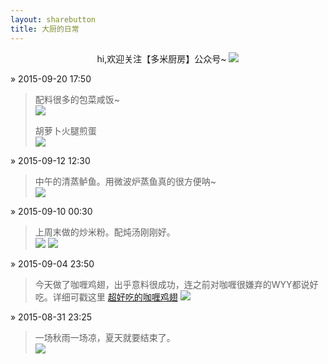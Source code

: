 ```yaml
---
layout: sharebutton
title: 大厨的日常
---
```

<center>
 hi,欢迎关注【多米厨房】公众号~

 <img src="http://7viirv.com1.z0.glb.clouddn.com/qrcode_for_gh_e85b7890672f_258.jpg" class="photo"/>
</center>
 
 &raquo; 2015-09-20 17:50

> 配料很多的包菜咸饭~ <br/> 
> <img src="http://7xloce.com1.z0.glb.clouddn.com/IMG_3975.JPG" class="photo"/>
> 
> 胡萝卜火腿煎蛋 <br/>
> <img src="http://7xloce.com1.z0.glb.clouddn.com/IMG_3961.JPG" class="photo"/>

 &raquo; 2015-09-12 12:30

> 中午的清蒸鲈鱼。用微波炉蒸鱼真的很方便呐~ <br/>
> <img src="http://7xloce.com1.z0.glb.clouddn.com/A9ED7E88B9F843330185E440F62194A4.png" class="photo"/>

 &raquo; 2015-09-10 00:30

> 上周末做的炒米粉。配炖汤刚刚好。<br/>
> <img src="http://7xloce.com1.z0.glb.clouddn.com/BA1CE4740144CB0CA27DAE5E141A355F.png" class="photo"/>
> <img src="http://7xloce.com1.z0.glb.clouddn.com/7D7599E950C205B78C8F3B769751F54D.png" class="photo"/>

 &raquo; 2015-09-04 23:50

> 今天做了咖喱鸡翅，出乎意料很成功，连之前对咖喱很嫌弃的WYY都说好吃。详细可戳这里 <a href="http://mp.weixin.qq.com/s?__biz=MzIxMTA1ODM5Mw==&mid=220836537&idx=1&sn=c9c48bbd29fe6a38bbcec14061386ec1&scene=1&srcid=0904QSR1i0EwjH3XOmzuKv4d&from=singlemessage&isappinstalled=0#rd" target="_blank">超好吃的咖喱鸡翅</a>
> <img src="http://7viirv.com1.z0.glb.clouddn.com/IMG_3758.JPG" class="photo"/>

&raquo; 2015-08-31 23:25

> 一场秋雨一场凉，夏天就要结束了。<br/>
> <img src="http://7viirv.com1.z0.glb.clouddn.com/7E826230D400C82501E19AFB9C66AF31.png" class="photo"/>




